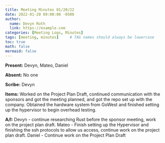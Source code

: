 ```yaml
---
title: Meeting Minutes 01/20/22
date: 2022-01-20 09:00:00 -0500
author:
  name: Devyn Roth
  link: https://example.com
categories: [Meeting Logs, Minutes]
tags: [meeting, minutes]     # TAG names should always be lowercase
toc: true
math: false
mermaid: false
---
```

**Present:** Devyn, Mateo, Daniel

**Absent:** No one

**Scribe:** Devyn

**Items:** Worked on the Project Plan Draft, continued communication with the sponsors and got the meeting planned, and got the repo set up with the company. Obtained the
hardware system from GoWest and finished setting up the hypervisor to begin overhead testing.

**A/I:** Devyn - continue researching Rust before the sponsor meeting, work on the project plan draft. Mateo - Finish setting up the Hypervisor and finishing the ssh protocols
to allow us access, continue work on the project plan draft. Daniel - Continue work on the Project Plan Draft
